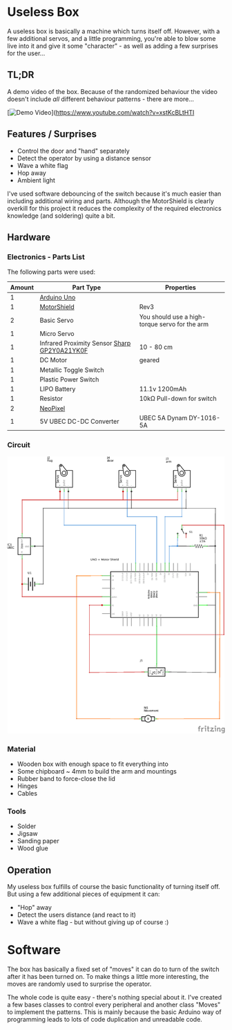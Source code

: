 # Useless Box
A useless box is basically a machine which turns itself off. However, with a few additional servos, and a little programming, you're able to blow some live into it and give it some "character" - as well as adding a few surprises for the user...

## TL;DR 

A demo video of the box. Because of the randomized behaviour the video doesn't include _all_ different behaviour patterns - there are more...

[![Demo Video](https://img.youtube.com/vi/xstKcBLtHTI/0.jpg)](https://www.youtube.com/watch?v=xstKcBLtHTI

## Features / Surprises

* Control the door and "hand" separately
* Detect the operator by using a distance sensor
* Wave a white flag
* Hop away
* Ambient light

I've used software debouncing of the switch because it's much easier than including additional wiring and parts.
Although the MotorShield is clearly overkill for this project it reduces the complexity of the required electronics knowledge (and soldering) quite a bit.

## Hardware

### Electronics - Parts List

The following parts were used:

| Amount | Part Type | Properties |
|--------|-----------|------------|
| 1 | [Arduino Uno](https://www.arduino.cc/en/Main/arduinoBoardUno) | |
| 1 | [MotorShield](https://www.arduino.cc/en/Main/ArduinoMotorShieldR3) | Rev3 |
| 2 | Basic Servo | You should use a high-torque servo for the arm |
| 1	| Micro Servo | |
| 1	| Infrared Proximity Sensor [Sharp GP2Y0A21YK0F](http://www.sharpsma.com/webfm_send/1489) | 10 - 80 cm |
| 1	| DC Motor | geared |
| 1 | Metallic Toggle Switch | |
| 1 | Plastic Power Switch | |
| 1 | LIPO Battery | 11.1v 1200mAh |
| 1 | Resistor | 10k&#937; Pull-down for switch |
| 2 | [NeoPixel](https://www.adafruit.com/category/168) | |
| 1 | 5V UBEC DC-DC Converter | UBEC 5A Dynam DY-1016-5A |

### Circuit

![Circuit Diagram](images/useless-box_schem.png)

### Material

* Wooden box with enough space to fit everything into
* Some chipboard ~ 4mm to build the arm and mountings
* Rubber band to force-close the lid
* Hinges
* Cables

### Tools

* Solder
* Jigsaw
* Sanding paper
* Wood glue

## Operation

My useless box fulfills of course the basic functionality of turning itself off.
But using a few additional pieces of equipment it can:

* "Hop" away
* Detect the users distance (and react to it)
* Wave a white flag - but without giving up of course :)

# Software

The box has basically a fixed set of "moves" it can do to turn of the switch after it has been turned on. To make things a little more interesting, the moves are randomly used to surprise the operator.

The whole code is quite easy - there's nothing special about it.
I've created a few bases classes to control every peripheral and another class "Moves" to implement the patterns. This is mainly because the basic Arduino way of programming leads to lots of code duplication and unreadable code.
